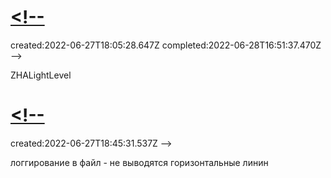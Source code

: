 # [<!--](#DONE:10)
<card>
created:2022-06-27T18:05:28.647Z completed:2022-06-28T16:51:37.470Z -->

ZHALightLevel
</card>
# [<!--](#TODO:-10)
<card>
created:2022-06-27T18:45:31.537Z
-->

логгирование в файл - не выводятся горизонтальные линин
</card>